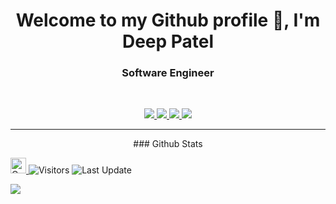 <h1 align="center">Welcome to my Github profile 👋, I'm Deep Patel </h1>
<h3 align="center">Software Engineer</h3>

<br>

<p align="center">
   
   <a href="https://www.linkedin.com/in/deepsworld/">
      <img src="https://img.shields.io/badge/LinkedIn-Deep--Patel-informational?style=for-the-badge&labelColor=black&logo=linkedin&logoColor=0077b5&&color=0077b5"/>
  </a>
   
   <a href="mailto:pateldeep494@gmail.com">
  <img src="https://img.shields.io/badge/Gmail-pateldeep494@gmail.com-informational?style=for-the-badge&labelColor=black&logoColor=d14836&logo=gmail&color=d14836"/>
  </a>
  
  <a href="https://github.com/deepsworld">
  <img src="https://img.shields.io/badge/Github-deepsworld-informational?style=for-the-badge&labelColor=black&logo=github&color=7d88e6">
  </a>
  
  <a href="https://twitter.com/deepsworld1604">
  <img src="https://img.shields.io/badge/Twitter-@deepsworld-informational?style=for-the-badge&labelColor=black&logo=twitter&logoColor=#1DA1F2&color=1da1f2">
  </a>
</p>

---

<p align="center">
### Github Stats

<p>
   <a href="https://img.shields.io/github/followers/deepsworld?label=Follow&style=social">
      <img alt="Coverage" src="https://img.shields.io/github/followers/deepsworld?label=Follow&style=social" height="25">
   </a>
   <img alt="Visitors" src="https://komarev.com/ghpvc/?username=deepsworld&style=flat&labelColor=black&logo=github&label=PROFILE+VIEWS&color=29bf12">
   <img alt="Last Update" src="https://img.shields.io/github/last-commit/deepsworld/deepsworld?logo=markdown&label=LAST+UPDATE&color=29bf12&style=flat">
</p>

![](https://github-readme-stats.vercel.app/api?username=deepsworld&count_private=true&show_icons=true&count_private=true)

</p>
